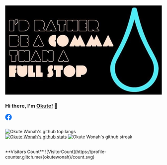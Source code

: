 ![banner](/comma.jpg)

### Hi there, I'm [Okute!](https://github.com/okutewonah) 👋

<a href="https://www.facebook.com/kuntaokute/">
  <img align="left" alt="Okute Facebook link" width="21px" src="/facebook.svg" />
</a>

<br />
<br />

![Okute Wonah's github top langs](https://github-readme-stats.vercel.app/api/top-langs?username=okutewonah&show_icons=true&locale=en&layout=compact&theme=gruvbox)
<br />
[![Okute Wonah's github stats](https://github-readme-stats.vercel.app/api?username=okutewonah&show_icons=true&theme=radical)](https://github.com/okutewonah/github-readme-stats)
![Okute Wonah's github streak](https://github-readme-streak-stats.herokuapp.com/?user=okutewonah&show_icons=true&locale=en&layout=compact&theme=gruvbox)

<br />
**Visitors Count**
![VisitorCount](https://profile-counter.glitch.me/{okutewonah}/count.svg)
